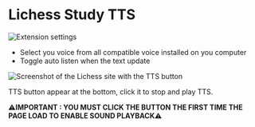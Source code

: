 # Lichess Study TTS

![Extension settings](https://i.ibb.co/S51BV76/Capture-d-cran-2023-04-02-162646.png)

 - Select you voice from all compatible voice installed on you computer
 - Toggle auto listen when the text update

![Screenshot of the Lichess site with the TTS button](https://i.ibb.co/wWq6vPs/Capture-d-cran-2023-04-02-162742.png)

TTS button appear at the bottom, click it to stop and play TTS.

⚠**IMPORTANT : YOU MUST CLICK THE BUTTON THE FIRST TIME THE PAGE LOAD TO ENABLE SOUND PLAYBACK**⚠